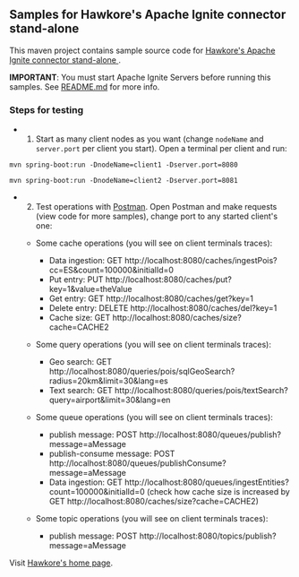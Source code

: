 ## Samples for Hawkore's Apache Ignite connector stand-alone

This maven project contains sample source code for [Hawkore's Apache Ignite connector stand-alone
](https://docs.hawkore.com/private/apache-ignite-connector-standalone).

**IMPORTANT**: You must start Apache Ignite Servers before running this samples. See [README.md](../ignite-server-node-test/README.md) for more info.

### Steps for testing

- 1. Start as many client nodes as you want (change `nodeName` and `server.port` per client you start). Open a terminal per client and run:

```
mvn spring-boot:run -DnodeName=client1 -Dserver.port=8080
```

```
mvn spring-boot:run -DnodeName=client2 -Dserver.port=8081
```

- 2. Test operations with [Postman](https://www.getpostman.com/apps). Open Postman and make requests (view code for more samples), change port to any started client's one:

	- Some cache operations (you will see on client terminals traces):
		- Data ingestion: GET http://localhost:8080/caches/ingestPois?cc=ES&count=100000&initialId=0
		- Put entry: PUT http://localhost:8080/caches/put?key=1&value=theValue
		- Get entry: GET http://localhost:8080/caches/get?key=1
		- Delete entry: DELETE http://localhost:8080/caches/del?key=1
		- Cache size: GET http://localhost:8080/caches/size?cache=CACHE2

	- Some query operations (you will see on client terminals traces):
		- Geo search: GET http://localhost:8080/queries/pois/sqlGeoSearch?radius=20km&limit=30&lang=es
		- Text search: GET http://localhost:8080/queries/pois/textSearch?query=airport&limit=30&lang=en

	- Some queue operations (you will see on client terminals traces):
		- publish message: POST http://localhost:8080/queues/publish?message=aMessage
		- publish-consume message: POST http://localhost:8080/queues/publishConsume?message=aMessage
		- Data ingestion: GET http://localhost:8080/queues/ingestEntities?count=100000&initialId=0 (check how cache size is increased by GET http://localhost:8080/caches/size?cache=CACHE2)


	- Some topic operations (you will see on client terminals traces):
		- publish message: POST http://localhost:8080/topics/publish?message=aMessage

Visit [Hawkore's home page](https://www.hawkore.com).